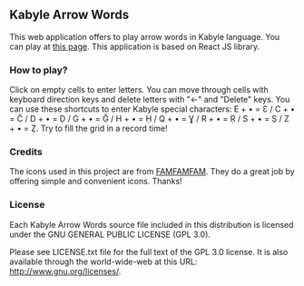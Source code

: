 ## Kabyle Arrow Words

This web application offers to play arrow words in Kabyle language. You can play at [this page](https://nabil509.github.io/kab-arrow-words/). This application is based on React JS library.

### How to play?

Click on empty cells to enter letters. You can move through cells with keyboard direction keys and delete letters with "←" and "Delete" keys. You can use these shortcuts to enter Kabyle special characters: E + • = Ɛ / C + • = Č / D + • = Ḍ / G + • = Ǧ / H + • = Ḥ / Q + • = Ɣ / R + • = Ṛ / S + • = Ṣ / Z + • = Ẓ. Try to fill the grid in a record time!

### Credits

The icons used in this project are from [FAMFAMFAM](http://www.famfamfam.com/). They do a great job by offering simple and convenient icons. Thanks!

### License

Each Kabyle Arrow Words source file included in this distribution is licensed under the GNU GENERAL PUBLIC LICENSE (GPL 3.0).

Please see LICENSE.txt file for the full text of the GPL 3.0 license. It is also available through the world-wide-web at this URL: http://www.gnu.org/licenses/.